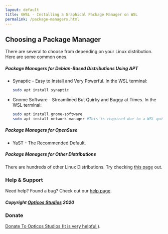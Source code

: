 ```yaml
---
layout: default
title: GWSL - Installing a Graphical Package Manager on WSL
permalink: /package-managers.html
---
```

## Choosing a Package Manager

There are several to choose from depending on your Linux distribution. Here are some common ones.

##### Package Managers for Debian-Based Distributions Using APT

*  Synaptic - Easy to Install and Very Powerful.
   In the WSL terminal:
   ```bash
   sudo apt install synaptic
   ```

*  Gnome Software - Streamlined But Quirky and Buggy at Times.
   In the WSL terminal:
   ```bash
   sudo apt install gnome-software
   sudo apt install network-manager #This is required due to a WSL quirk
   ```

##### Package Managers for OpenSuse

*  YaST - The Recommended Default.

##### Package Managers for Other Distributions

There are hundreds of other Linux Distributions. Try checking [this page](https://www.tecmint.com/linux-package-managers/) out.



### Help & Support
Need help? Found a bug? Check out our [help page](https://opticos.github.io/gwsl/help.html).


##### Copyright [Opticos Studios](http://opticos.studio) 2020


### Donate

[Donate To Opticos Studios (It is very helpful.)](https://sites.google.com/bartimee.com/opticos-studios/donate#h.p_6-1t7x2XFvCP).
